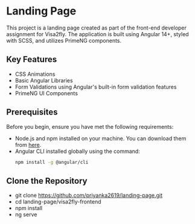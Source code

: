 # Landing Page

This project is a landing page created as part of the front-end developer assignment for Visa2fly. The application is built using Angular 14+, styled with SCSS, and utilizes PrimeNG components.

## Key Features

- CSS Animations
- Basic Angular Libraries
- Form Validations using Angular's built-in form validation features
- PrimeNG UI Components

## Prerequisites

Before you begin, ensure you have met the following requirements:

- Node.js and npm installed on your machine. You can download them from [here](https://nodejs.org/).
- Angular CLI installed globally using the command:
  ```bash
  npm install -g @angular/cli

## Clone the Repository
- git clone https://github.com/priyanka2619/landing-page.git
- cd landing-page/visa2fly-frontend
- npm install
- ng serve
